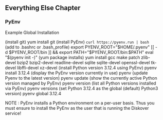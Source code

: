 

## Everything Else Chapter

### PyEnv

Example Global Installation



  (install git)
yum install git 
  (install PyEnv)
`curl https://pyenv.run | bash`
  (add to .bashrc or .bash_profile)
export PYENV_ROOT="$HOME/.pyenv"
[[ -d $PYENV_ROOT/bin ]] && export PATH="$PYENV_ROOT/bin:$PATH"
eval "$(pyenv init -)"
  (yum package installs)
yum install gcc make patch zlib-devel bzip2 bzip2-devel readline-devel sqlite sqlite-devel openssl-devel tk-devel libffi-devel xz-devel
  (install Python version 3.12.4 using PyEnv)
pyenv install 3.12.4
  (display the PyEnv version currently in use)
pyenv
  (update Pyenv to the latest version)
pyenv update
  (show the currently active Python version managed by PyEnv)
pyenv version
  (list all Python versions installed via PyEnv)
pyenv versions
  (set Python 3.12.4 as the global (default) Python3 version)
pyenv global 3.12.4

NOTE : PyEnv installs a Python environment on a per-user basis. Thus you must ensure to install the PyEnv as the user that is running the Diskover service! 
